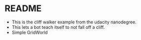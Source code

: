# README

- This is the cliff walker example from the udacity nanodegree.
- This lets a bot teach itself to not fall off a cliff. 
- Simple GridWorld

